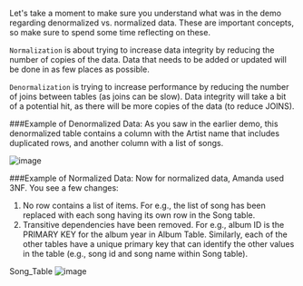 Let's take a moment to make sure you understand what was in the demo regarding denormalized vs. normalized data. These are important concepts, so make sure to spend some time reflecting on these.

```Normalization``` is about trying to increase data integrity by reducing the number of copies of the data. Data that needs to be added or updated will be done in as few places as possible.

```Denormalization``` is trying to increase performance by reducing the number of joins between tables (as joins can be slow). Data integrity will take a bit of a potential hit, as there will be more copies of the data (to reduce JOINS).

###Example of Denormalized Data:
As you saw in the earlier demo, this denormalized table contains a column with the Artist name that includes duplicated rows, and another column with a list of songs.

![image](/Users/sampatbudankayala/PycharmProjects/Data_engineering/01_Data_Modeling/02_Relational_Data_Models/documents/topic_docs/denormtable.png)

###Example of Normalized Data:
Now for normalized data, Amanda used 3NF. You see a few changes:
1) No row contains a list of items. For e.g., the list of song has been replaced with each song having its own row in the Song table.
2) Transitive dependencies have been removed. For e.g., album ID is the PRIMARY KEY for the album year in Album Table. Similarly, each of the other tables have a unique primary key that can identify the other values in the table (e.g., song id and song name within Song table).

Song_Table
![image](/Users/sampatbudankayala/PycharmProjects/Data_engineering/01_Data_Modeling/02_Relational_Data_Models/documents/topic_docs/NormTable.png)
